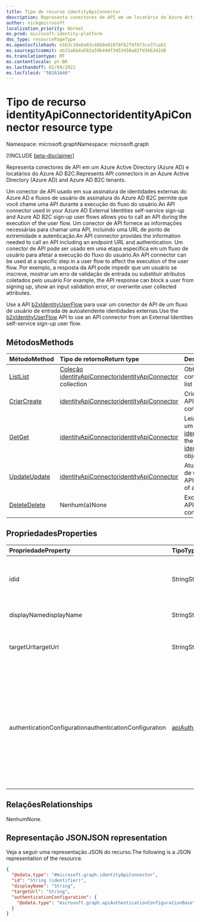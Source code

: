 ```yaml
---
title: Tipo de recurso identityApiConnector
description: Representa conectores de API em um locatário do Azure Active Directory.
author: nickgmicrosoft
localization_priority: Normal
ms.prod: microsoft-identity-platform
doc_type: resourcePageType
ms.openlocfilehash: e5b3c10e6a03c4868e010f8f62f0f073ce37ca61
ms.sourcegitcommit: eb31a6b4a582a59b44df3453450a82fd366342d0
ms.translationtype: MT
ms.contentlocale: pt-BR
ms.lasthandoff: 02/09/2021
ms.locfileid: "50161646"
---
```

# <a name="identityapiconnector-resource-type"></a><span data-ttu-id="6da72-103">Tipo de recurso identityApiConnector</span><span class="sxs-lookup"><span data-stu-id="6da72-103">identityApiConnector resource type</span></span>

<span data-ttu-id="6da72-104">Namespace: microsoft.graph</span><span class="sxs-lookup"><span data-stu-id="6da72-104">Namespace: microsoft.graph</span></span>

[!INCLUDE [beta-disclaimer](../../includes/beta-disclaimer.md)]

<span data-ttu-id="6da72-105">Representa conectores de API em um Azure Active Directory (Azure AD) e locatários do Azure AD B2C.</span><span class="sxs-lookup"><span data-stu-id="6da72-105">Represents API connectors in an Azure Active Directory (Azure AD) and Azure AD B2C tenants.</span></span>

<span data-ttu-id="6da72-106">Um conector de API usado em sua assinatura de identidades externas do Azure AD e fluxos de usuário de assinatura do Azure AD B2C permite que você chame uma API durante a execução do fluxo do usuário.</span><span class="sxs-lookup"><span data-stu-id="6da72-106">An API connector used in your Azure AD External Identities self-service sign-up and Azure AD B2C sign-up user flows allows you to call an API during the execution of the user flow.</span></span> <span data-ttu-id="6da72-107">Um conector de API fornece as informações necessárias para chamar uma API, incluindo uma URL de ponto de extremidade e autenticação.</span><span class="sxs-lookup"><span data-stu-id="6da72-107">An API connector provides the information needed to call an API including an endpoint URL and authentication.</span></span> <span data-ttu-id="6da72-108">Um conector de API pode ser usado em uma etapa específica em um fluxo de usuário para afetar a execução do fluxo do usuário.</span><span class="sxs-lookup"><span data-stu-id="6da72-108">An API connector can be used at a specific step in a user flow to affect the execution of the user flow.</span></span> <span data-ttu-id="6da72-109">Por exemplo, a resposta da API pode impedir que um usuário se inscreve, mostrar um erro de validação de entrada ou substituir atributos coletados pelo usuário.</span><span class="sxs-lookup"><span data-stu-id="6da72-109">For example, the API response can block a user from signing up, show an input validation error, or overwrite user collected attributes.</span></span>

<span data-ttu-id="6da72-110">Use a API [b2xIdentityUserFlow](b2xidentityuserflow.md) para usar um conector de API de um fluxo de usuário de entrada de autoatendente identidades externas.</span><span class="sxs-lookup"><span data-stu-id="6da72-110">Use the [b2xIdentityUserFlow](b2xidentityuserflow.md) API to use an API connector from an External Identities self-service sign-up user flow.</span></span>

## <a name="methods"></a><span data-ttu-id="6da72-111">Métodos</span><span class="sxs-lookup"><span data-stu-id="6da72-111">Methods</span></span>

|<span data-ttu-id="6da72-112">Método</span><span class="sxs-lookup"><span data-stu-id="6da72-112">Method</span></span>|<span data-ttu-id="6da72-113">Tipo de retorno</span><span class="sxs-lookup"><span data-stu-id="6da72-113">Return type</span></span>|<span data-ttu-id="6da72-114">Descrição</span><span class="sxs-lookup"><span data-stu-id="6da72-114">Description</span></span>|
|:---|:---|:---|
|[<span data-ttu-id="6da72-115">List</span><span class="sxs-lookup"><span data-stu-id="6da72-115">List</span></span>](../api/identityapiconnector-list.md)|<span data-ttu-id="6da72-116">[Coleção identityApiConnector](identityapiconnector.md)</span><span class="sxs-lookup"><span data-stu-id="6da72-116">[identityApiConnector](identityapiconnector.md) collection</span></span>| <span data-ttu-id="6da72-117">Obter uma lista de conectores de API</span><span class="sxs-lookup"><span data-stu-id="6da72-117">Get a list of API connectors</span></span>|
|[<span data-ttu-id="6da72-118">Criar</span><span class="sxs-lookup"><span data-stu-id="6da72-118">Create</span></span>](../api/identityapiconnector-create.md)|[<span data-ttu-id="6da72-119">identityApiConnector</span><span class="sxs-lookup"><span data-stu-id="6da72-119">identityApiConnector</span></span>](identityapiconnector.md)|<span data-ttu-id="6da72-120">Crie um novo conector de API.</span><span class="sxs-lookup"><span data-stu-id="6da72-120">Create a new API connector.</span></span> |
|[<span data-ttu-id="6da72-121">Get</span><span class="sxs-lookup"><span data-stu-id="6da72-121">Get</span></span>](../api/identityapiconnector-get.md)|[<span data-ttu-id="6da72-122">identityApiConnector</span><span class="sxs-lookup"><span data-stu-id="6da72-122">identityApiConnector</span></span>](identityapiconnector.md)|<span data-ttu-id="6da72-123">Leia as propriedades de um [objeto identityApiConnector.](../resources/identityapiconnector.md)</span><span class="sxs-lookup"><span data-stu-id="6da72-123">Read the properties of an [identityApiConnector](../resources/identityapiconnector.md) object.</span></span>|
|[<span data-ttu-id="6da72-124">Update</span><span class="sxs-lookup"><span data-stu-id="6da72-124">Update</span></span>](../api/identityapiconnector-update.md)|[<span data-ttu-id="6da72-125">identityApiConnector</span><span class="sxs-lookup"><span data-stu-id="6da72-125">identityApiConnector</span></span>](identityapiconnector.md)|<span data-ttu-id="6da72-126">Atualizar as propriedades de um conector de API.</span><span class="sxs-lookup"><span data-stu-id="6da72-126">Update the properties of an API connector.</span></span>|
|[<span data-ttu-id="6da72-127">Delete</span><span class="sxs-lookup"><span data-stu-id="6da72-127">Delete</span></span>](../api/identityapiconnector-delete.md)|<span data-ttu-id="6da72-128">Nenhum(a)</span><span class="sxs-lookup"><span data-stu-id="6da72-128">None</span></span>|<span data-ttu-id="6da72-129">Exclua um conector de API.</span><span class="sxs-lookup"><span data-stu-id="6da72-129">Delete an API connector.</span></span>|

## <a name="properties"></a><span data-ttu-id="6da72-130">Propriedades</span><span class="sxs-lookup"><span data-stu-id="6da72-130">Properties</span></span>

|<span data-ttu-id="6da72-131">Propriedade</span><span class="sxs-lookup"><span data-stu-id="6da72-131">Property</span></span>|<span data-ttu-id="6da72-132">Tipo</span><span class="sxs-lookup"><span data-stu-id="6da72-132">Type</span></span>|<span data-ttu-id="6da72-133">Descrição</span><span class="sxs-lookup"><span data-stu-id="6da72-133">Description</span></span>|
|:---|:---|:---|
|<span data-ttu-id="6da72-134">id</span><span class="sxs-lookup"><span data-stu-id="6da72-134">id</span></span>|<span data-ttu-id="6da72-135">String</span><span class="sxs-lookup"><span data-stu-id="6da72-135">String</span></span>|<span data-ttu-id="6da72-136">A ID gerada aleatoriamente do conector da API.</span><span class="sxs-lookup"><span data-stu-id="6da72-136">The randomly generated ID of the API connector.</span></span> |
|<span data-ttu-id="6da72-137">displayName</span><span class="sxs-lookup"><span data-stu-id="6da72-137">displayName</span></span>|<span data-ttu-id="6da72-138">String</span><span class="sxs-lookup"><span data-stu-id="6da72-138">String</span></span>| <span data-ttu-id="6da72-139">O nome do conector da API.</span><span class="sxs-lookup"><span data-stu-id="6da72-139">The name of the API connector.</span></span> |
|<span data-ttu-id="6da72-140">targetUrl</span><span class="sxs-lookup"><span data-stu-id="6da72-140">targetUrl</span></span>|<span data-ttu-id="6da72-141">String</span><span class="sxs-lookup"><span data-stu-id="6da72-141">String</span></span>| <span data-ttu-id="6da72-142">A URL do ponto de extremidade da API a ser chamada.</span><span class="sxs-lookup"><span data-stu-id="6da72-142">The URL of the API endpoint to call.</span></span> |
|<span data-ttu-id="6da72-143">authenticationConfiguration</span><span class="sxs-lookup"><span data-stu-id="6da72-143">authenticationConfiguration</span></span>|[<span data-ttu-id="6da72-144">apiAuthenticationConfigurationBase</span><span class="sxs-lookup"><span data-stu-id="6da72-144">apiAuthenticationConfigurationBase</span></span>](../resources/apiauthenticationconfigurationbase.md)|<span data-ttu-id="6da72-145">O objeto que descreve os detalhes de configuração de autenticação para chamar a API.</span><span class="sxs-lookup"><span data-stu-id="6da72-145">The object which describes the authentication configuration details for calling the API.</span></span> <span data-ttu-id="6da72-146">Somente [a autenticação](basicauthentication.md) Básica é suportada no momento.</span><span class="sxs-lookup"><span data-stu-id="6da72-146">Only [Basic authentication](basicauthentication.md) is supported at this time.</span></span>|

## <a name="relationships"></a><span data-ttu-id="6da72-147">Relações</span><span class="sxs-lookup"><span data-stu-id="6da72-147">Relationships</span></span>

<span data-ttu-id="6da72-148">Nenhum</span><span class="sxs-lookup"><span data-stu-id="6da72-148">None.</span></span>

## <a name="json-representation"></a><span data-ttu-id="6da72-149">Representação JSON</span><span class="sxs-lookup"><span data-stu-id="6da72-149">JSON representation</span></span>

<span data-ttu-id="6da72-150">Veja a seguir uma representação JSON do recurso.</span><span class="sxs-lookup"><span data-stu-id="6da72-150">The following is a JSON representation of the resource.</span></span>
<!-- {
  "blockType": "resource",
  "keyProperty": "id",
  "@odata.type": "microsoft.graph.identityApiConnector",
  "openType": false
}
-->

``` json
{
  "@odata.type": "#microsoft.graph.identityApiConnector",
  "id": "String (identifier)",
  "displayName": "String",
  "targetUrl": "String",
  "authenticationConfiguration": {
    "@odata.type": "microsoft.graph.apiAuthenticationConfigurationBase"
  }
}
```
